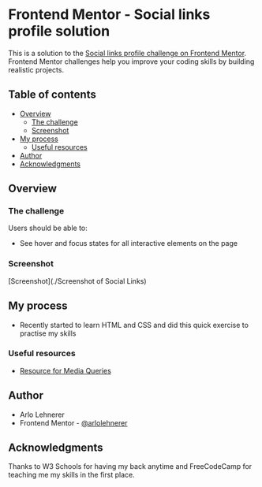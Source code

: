 # Frontend Mentor - Social links profile solution

This is a solution to the [Social links profile challenge on Frontend Mentor](https://www.frontendmentor.io/challenges/social-links-profile-UG32l9m6dQ). Frontend Mentor challenges help you improve your coding skills by building realistic projects. 

## Table of contents

- [Overview](#overview)
  - [The challenge](#the-challenge)
  - [Screenshot](#screenshot)
- [My process](#my-process)
  - [Useful resources](#useful-resources)
- [Author](#author)
- [Acknowledgments](#acknowledgments)

## Overview

### The challenge

Users should be able to:

- See hover and focus states for all interactive elements on the page

### Screenshot

[Screenshot](./Screenshot of Social Links)


## My process
- Recently started to learn HTML and CSS and did this quick exercise to practise my skills

### Useful resources

- [Resource for Media Queries](https://www.w3schools.com/css/css_rwd_mediaqueries.asp)

## Author

- Arlo Lehnerer
- Frontend Mentor - [@arlolehnerer](https://www.frontendmentor.io/profile/arlolehnerer)

## Acknowledgments

Thanks to W3 Schools for having my back anytime and FreeCodeCamp for teaching me my skills in the first place.
